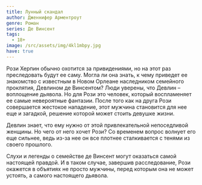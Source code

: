```yaml
---
title: Лунный скандал
author: Дженнифер Арментроут
genre: Роман
series: Де Винсент
tags:
  - 18+
image: /src/assets/img/4kl1mbpy.jpg
have: true
---
```

Рози Херпин обычно охотится за привидениями, но на этот раз преследовать будут ее саму. Могла ли она знать, к чему приведет ее знакомство с известным в Новом Орлеане наследником семейного проклятия, Девлином де Винсентом? Люди уверены, что Девлин – воплощение дьявола. Но для Рози это человек, который воспламеняет ее самые невероятные фантазии. После того как на друга Рози совершается жестокое нападение, этот мужчина становится для нее еще и загадкой, решение которой может стоить девушке жизни.

Девлин знает, что ему нужно от этой привлекательной непоседливой женщины. Но чего от него хочет Рози? Со временем вопрос волнует его еще сильнее, ведь из-за нее он все плотнее сталкивается с тенями из своего прошлого.

Слухи и легенды о семействе де Винсент могут оказаться самой настоящей правдой. И в таком случае, завершив расследование, Рози окажется в объятиях не просто мужчины, перед которым она не может устоять, а самого настоящего дьявола.
